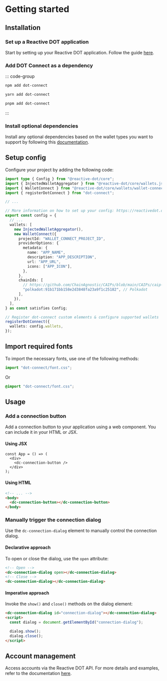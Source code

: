 # Getting started

## Installation

### Set up a Reactive DOT application

Start by setting up your Reactive DOT application. Follow the guide [here](https://reactivedot.dev/docs/getting-started/setup).

### Add DOT Connect as a dependency

::: code-group

```sh [npm]
npm add dot-connect
```

```sh [yarn]
yarn add dot-connect
```

```sh [pnpm]
pnpm add dot-connect
```

:::

### Install optional dependencies

Install any optional dependencies based on the wallet types you want to support by following this [documentation](https://reactivedot.dev/docs/getting-started/connect-wallets#install-optional-dependencies).

## Setup config

Configure your project by adding the following code:

```ts
import type { Config } from "@reactive-dot/core";
import { InjectedWalletAggregator } from "@reactive-dot/core/wallets.js";
import { WalletConnect } from "@reactive-dot/core/wallets/wallet-connect.js";
import { registerDotConnect } from "dot-connect";

// ...

// More information on how to set up your config: https://reactivedot.dev/docs/getting-started/setup#create-config
export const config = {
  // ...
  wallets: [
    new InjectedWalletAggregator(),
    new WalletConnect({
      projectId: "WALLET_CONNECT_PROJECT_ID",
      providerOptions: {
        metadata: {
          name: "APP_NAME",
          description: "APP_DESCRIPTION",
          url: "APP_URL",
          icons: ["APP_ICON"],
        },
      },
      chainIds: [
        // https://github.com/ChainAgnostic/CAIPs/blob/main/CAIPs/caip-13.md
        "polkadot:91b171bb158e2d3848fa23a9f1c25182", // Polkadot
      ],
    }),
  ],
} as const satisfies Config;

// Register dot-connect custom elements & configure supported wallets
registerDotConnect({
  wallets: config.wallets,
});
```

## Import required fonts

To import the necessary fonts, use one of the following methods:

```ts
import "dot-connect/font.css";
```

Or

```css
@import "dot-connect/font.css";
```

## Usage

### Add a connection button

Add a connection button to your application using a web component. You can include it in your HTML or JSX.

#### Using JSX

```tsx
const App = () => (
  <div>
    <dc-connection-button />
  </div>
);
```

#### Using HTML

```html
<!-- ... -->
<body>
  <dc-connection-button></dc-connection-button>
</body>
```

### Manually trigger the connection dialog

Use the `dc-connection-dialog` element to manually control the connection dialog.

#### Declarative approach

To open or close the dialog, use the `open` attribute:

```html
<!-- Open -->
<dc-connection-dialog open></dc-connection-dialog>
<!-- Close -->
<dc-connection-dialog></dc-connection-dialog>
```

#### Imperative approach

Invoke the `show()` and `close()` methods on the dialog element:

```html
<dc-connection-dialog id="connection-dialog"></dc-connection-dialog>
<script>
  const dialog = document.getElementById("connection-dialog");

  dialog.show();
  dialog.close();
</script>
```

## Account management

Access accounts via the Reactive DOT API. For more details and examples, refer to the documentation [here](https://reactivedot.dev/docs/getting-started/connect-wallets#display-available-accounts).
